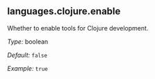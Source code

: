 [comment]: # (Do not edit this file as it is autogenerated. Go to docs/individual-docs if you want to make edits.)


[comment]: # (Please add your documentation on top of this line)

## languages\.clojure\.enable

Whether to enable tools for Clojure development\.



*Type:*
boolean



*Default:*
` false `



*Example:*
` true `
